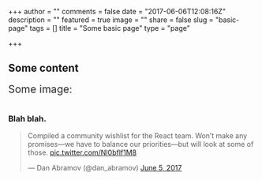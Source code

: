 +++
author = ""
comments = false
date = "2017-06-06T12:08:16Z"
description = ""
featured = true
image = ""
share = false
slug = "basic-page"
tags = []
title = "Some basic page"
type = "page"

+++
## Some content

<span style="color: rgb(40, 40, 40); font-size: 1.5em; word-spacing: 0.5px;">Some image:</span>

<img src="/uploads/2017/06/06/57041529-zoidberg-wallpapers.jpg" alt="" class=" forestry--none" style="float: none;">

### <span style="color: rgb(25, 25, 25); font-size: 1rem;">Blah blah.</span>

<blockquote class="twitter-tweet" data-lang="en"><p lang="en" dir="ltr">Compiled a community wishlist for the React team. Won’t make any promises—we have to balance our priorities—but will look at some of those. <a href="https://t.co/NI0bflf1M8">pic.twitter.com/NI0bflf1M8</a></p>&mdash; Dan Abramov (@dan_abramov) <a href="https://twitter.com/dan_abramov/status/871769329079025664">June 5, 2017</a></blockquote> <script async src="//platform.twitter.com/widgets.js" charset="utf-8"></script>